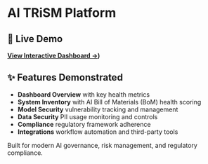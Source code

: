 # AI TRiSM Platform

## 🎯 Live Demo
**[View Interactive Dashboard →](https://github.com/Byron-etne2024/TRiSM_Front-End))**

## ✨ Features Demonstrated
- **Dashboard Overview** with key health metrics
- **System Inventory** with AI Bill of Materials (BoM) health scoring
- **Model Security** vulnerability tracking and management
- **Data Security** PII usage monitoring and controls
- **Compliance** regulatory framework adherence
- **Integrations** workflow automation and third-party tools

Built for modern AI governance, risk management, and regulatory compliance.

